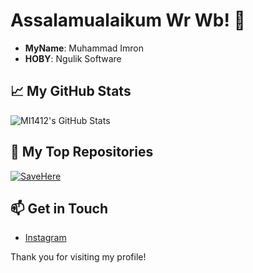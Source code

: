 # Assalamualaikum Wr Wb! 👋

<!--I'm a passionate developer with experience in:

- **Web Development**: JavaScript, React, Node.js
- **Data Science**: Python, Pandas, Machine Learning
- **DevOps**: Docker, Kubernetes, CI/CD-->
- **MyName**: Muhammad Imron
- **HOBY**: Ngulik Software

## 📈 My GitHub Stats

![MI1412's GitHub Stats](https://github-readme-stats.vercel.app/api?username=mi1412&show_icons=true&hide_title=true)

## 🌟 My Top Repositories

[![SaveHere](https://github-readme-stats.vercel.app/api/pin/?username=mi1412&repo=SaveHere)](https://github.com/mi1412/SaveHere)

## 📫 Get in Touch

- [Instagram](https://www.instagram.com/imron_dev/)
<!--- [Twitter](https://twitter.com/johnsmith)
<!--- [Personal Blog](https://.dev)-->

Thank you for visiting my profile!
